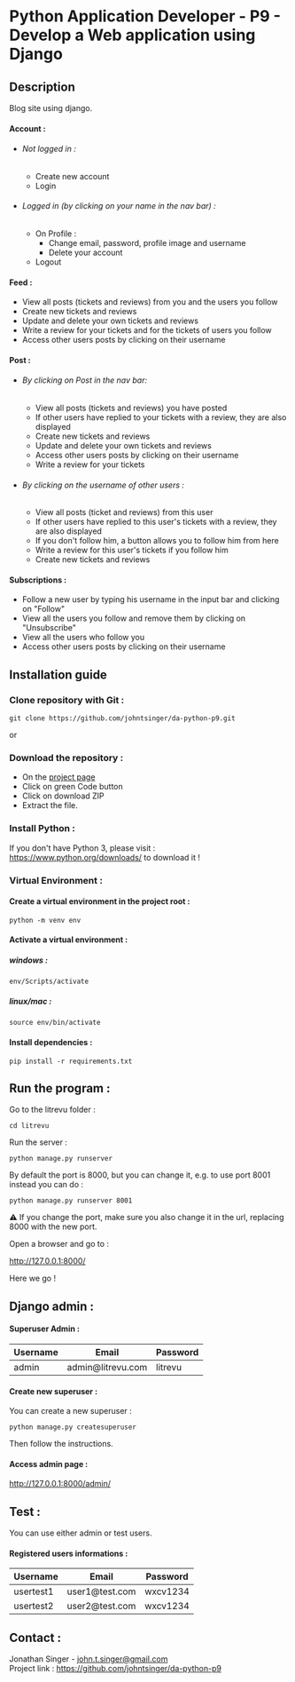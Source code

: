 # Python Application Developer - P9 - Develop a Web application using Django

## Description

Blog site using django.

#### Account :
  - ###### Not logged in :
    - Create new account
    - Login
  - ###### Logged in (by clicking on your name in the nav bar) :
    - On Profile :
      - Change email, password, profile image and username
      - Delete your account
    - Logout

#### Feed :
  - View all posts (tickets and reviews) from you and the users you follow
  - Create new tickets and reviews
  - Update and delete your own tickets and reviews
  - Write a review for your tickets and for the tickets of users you follow
  - Access other users posts by clicking on their username

#### Post :
  - ###### By clicking on Post in the nav bar:
      - View all posts (tickets and reviews) you have posted
      - If other users have replied to your tickets with a review, they are also displayed
      - Create new tickets and reviews
      - Update and delete your own tickets and reviews
      - Access other users posts by clicking on their username
      - Write a review for your tickets
  - ###### By clicking on the username of other users :
      - View all posts (ticket and reviews) from this user
      - If other users have replied to this user's tickets with a review, they are also displayed
      - If you don't follow him, a button allows you to follow him from here
      - Write a review for this user's tickets if you follow him
      - Create new tickets and reviews
   
#### Subscriptions :
  - Follow a new user by typing his username in the input bar and clicking on "Follow"
  - View all the users you follow and remove them by clicking on "Unsubscribe"
  - View all the users who follow you
  - Access other users posts by clicking on their username

## Installation guide

### Clone repository with Git :

    git clone https://github.com/johntsinger/da-python-p9.git
    
or

### Download the repository :

- On the [project page](https://github.com/johntsinger/da-python-p9)
- Click on green Code button
- Click on download ZIP
- Extract the file.

### Install Python :

If you don't have Python 3, please visit : https://www.python.org/downloads/ to download it !

### Virtual Environment :

#### Create a virtual environment in the project root :

    python -m venv env

#### Activate a virtual environment :

##### windows :

    env/Scripts/activate
    
##### linux/mac :

    source env/bin/activate
    
#### Install dependencies :

    pip install -r requirements.txt

## Run the program :

Go to the litrevu folder :

    cd litrevu

Run the server :

    python manage.py runserver

By default the port is 8000, but you can change it, e.g. to use port 8001 instead you can do :

    python manage.py runserver 8001 

⚠️ If you change the port, make sure you also change it in the url, replacing 8000 with the new port. 

Open a browser and go to :

http://127.0.0.1:8000/

Here we go !

## Django admin :

#### Superuser Admin :

| Username | Email | Password |
| --- | --- | --- |
| admin | admin<span>@</span>litrevu.com | litrevu |

#### Create new superuser :

You can create a new superuser :

    python manage.py createsuperuser

Then follow the instructions.

#### Access admin page :

http://127.0.0.1:8000/admin/

## Test :

You can use either admin or test users.

#### Registered users informations :

| Username | Email | Password |
| --- | --- | --- |
| usertest1 | user1<span>@</span>test.com | wxcv1234 |
| usertest2 | user2<span>@</span>test.com | wxcv1234 |

## Contact :
Jonathan Singer - john.t.singer@gmail.com\
Project link : https://github.com/johntsinger/da-python-p9
